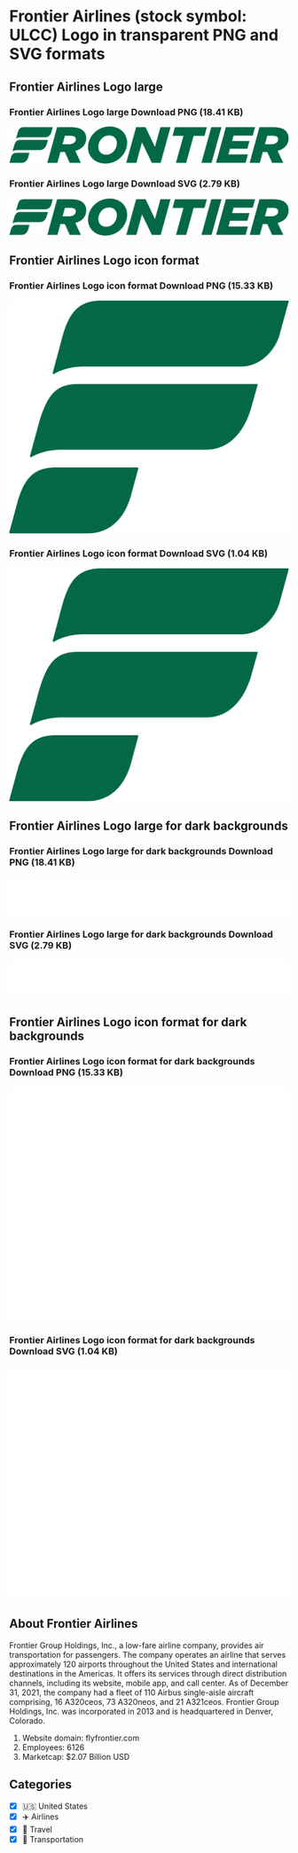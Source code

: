 # Frontier Airlines (stock symbol: ULCC) Logo in transparent PNG and SVG formats

## Frontier Airlines Logo large

### Frontier Airlines Logo large Download PNG (18.41 KB)

![Frontier Airlines Logo large Download PNG (18.41 KB)](/img/orig/ULCC_BIG-436ae8c9.png)

### Frontier Airlines Logo large Download SVG (2.79 KB)

![Frontier Airlines Logo large Download SVG (2.79 KB)](/img/orig/ULCC_BIG-ff5cbc4e.svg)

## Frontier Airlines Logo icon format

### Frontier Airlines Logo icon format Download PNG (15.33 KB)

![Frontier Airlines Logo icon format Download PNG (15.33 KB)](/img/orig/ULCC-190d8a81.png)

### Frontier Airlines Logo icon format Download SVG (1.04 KB)

![Frontier Airlines Logo icon format Download SVG (1.04 KB)](/img/orig/ULCC-dc1106c8.svg)

## Frontier Airlines Logo large for dark backgrounds

### Frontier Airlines Logo large for dark backgrounds Download PNG (18.41 KB)

![Frontier Airlines Logo large for dark backgrounds Download PNG (18.41 KB)](/img/orig/ULCC_BIG.D-a8467efe.png)

### Frontier Airlines Logo large for dark backgrounds Download SVG (2.79 KB)

![Frontier Airlines Logo large for dark backgrounds Download SVG (2.79 KB)](/img/orig/ULCC_BIG.D-5a048884.svg)

## Frontier Airlines Logo icon format for dark backgrounds

### Frontier Airlines Logo icon format for dark backgrounds Download PNG (15.33 KB)

![Frontier Airlines Logo icon format for dark backgrounds Download PNG (15.33 KB)](/img/orig/ULCC.D-ddf44cb8.png)

### Frontier Airlines Logo icon format for dark backgrounds Download SVG (1.04 KB)

![Frontier Airlines Logo icon format for dark backgrounds Download SVG (1.04 KB)](/img/orig/ULCC.D-44d00340.svg)

## About Frontier Airlines

Frontier Group Holdings, Inc., a low-fare airline company, provides air transportation for passengers. The company operates an airline that serves approximately 120 airports throughout the United States and international destinations in the Americas. It offers its services through direct distribution channels, including its website, mobile app, and call center. As of December 31, 2021, the company had a fleet of 110 Airbus single-aisle aircraft comprising, 16 A320ceos, 73 A320neos, and 21 A321ceos. Frontier Group Holdings, Inc. was incorporated in 2013 and is headquartered in Denver, Colorado.

1. Website domain: flyfrontier.com
2. Employees: 6126
3. Marketcap: $2.07 Billion USD


## Categories
- [x] 🇺🇸 United States
- [x] ✈️ Airlines
- [x] 🌴 Travel
- [x] 🚚 Transportation
